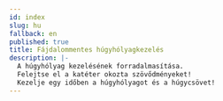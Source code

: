 ```yaml
---
id: index
slug: hu
fallback: en
published: true
title: Fájdalommentes húgyhólyagkezelés
description: |-
  A húgyhólyag kezelésének forradalmasítása.
  Felejtse el a katéter okozta szövődményeket!
  Kezelje egy időben a húgyhólyagot és a húgycsövet!
---
```

